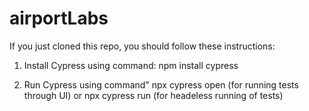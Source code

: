 # airportLabs

If you just cloned this repo, you should follow these instructions:

1. Install Cypress using command:
   npm install cypress

2. Run Cypress using command"
   npx cypress open (for running tests through UI) or npx cypress run (for headeless running of tests)
